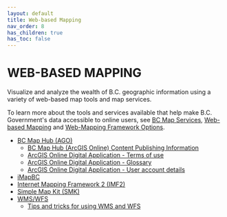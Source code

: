 ```yaml
---
layout: default
title: Web-based Mapping
nav_order: 8
has_children: true
has_toc: false
---
```


# WEB-BASED MAPPING

Visualize and analyze the wealth of B.C. geographic information using a variety of web-based map tools and map services.

To learn more about the tools and services available that help make B.C. Government's data accessible to online users, see [BC Map Services](https://www2.gov.bc.ca/gov/content?id=95D78D544B244F34B89223EF069DF74E), [Web-based Mapping](https://www2.gov.bc.ca/gov/content?id=347AC53EB6F84601841241BD51FF3871) and [Web-Mapping Framework Options](https://bcgov.github.io/bcwebmaps-options/web-mapping-frameworks).


+ [BC Map Hub (AGO)](https://www2.gov.bc.ca/gov/content?id=DE0602BB42664AA28C9F059D45CC1CC2)  
  + [BC Map Hub (ArcGIS Online) Content Publishing Information](dps_maphub_w.md)
  + [ArcGIS Online Digital Application - Terms of use](dps_maphub_terms_of_use.md)
  + [ArcGIS Online Digital Application - Glossary](dps_maphub_glossary.md)
  + [ArcGIS Online Digital Application - User account details](dps_maphub_account_details.md)
+ [iMapBC](https://www2.gov.bc.ca/gov/content?id=C52F8C3BFE8C4110A63171337F363F43)
+ [Internet Mapping Framework 2 (IMF2)](https://bcgov.github.io/bcwebmaps-options/web-mapping-frameworks/imf2.html)
+ [Simple Map Kit (SMK)](https://bcgov.github.io/bcwebmaps-options/web-mapping-frameworks/smk.html)
+ [WMS/WFS](https://www2.gov.bc.ca/gov/content?id=95D78D544B244F34B89223EF069DF74E)
  + [Tips and tricks for using WMS and WFS](tips_tricks_webservices.md)

